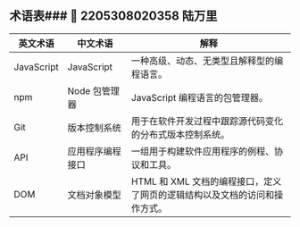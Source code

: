 ## 术语表### 👤 2205308020358 陆万里
| 英文术语 | 中文术语 | 解释 |
| --- | --- | --- |
| JavaScript |  JavaScript | 一种高级、动态、无类型且解释型的编程语言。 |
| npm |  Node 包管理器 | JavaScript 编程语言的包管理器。 |
| Git |  版本控制系统 | 用于在软件开发过程中跟踪源代码变化的分布式版本控制系统。 |
| API |  应用程序编程接口 | 一组用于构建软件应用程序的例程、协议和工具。 |
| DOM |  文档对象模型 | HTML 和 XML 文档的编程接口，定义了网页的逻辑结构以及文档的访问和操作方式。 | 